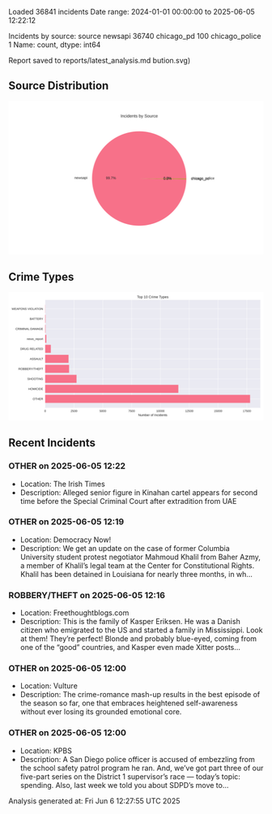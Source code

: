 
Loaded 36841 incidents
Date range: 2024-01-01 00:00:00 to 2025-06-05 12:22:12

Incidents by source:
source
newsapi           36740
chicago_pd          100
chicago_police        1
Name: count, dtype: int64

Report saved to reports/latest_analysis.md
bution.svg)

## Source Distribution
![Source Distribution](images/source_distribution.svg)

## Crime Types
![Crime Types](images/crime_types.svg)

## Recent Incidents

### OTHER on 2025-06-05 12:22
- Location: The Irish Times
- Description: Alleged senior figure in Kinahan cartel appears for second time before the Special Criminal Court after   extradition from UAE


### OTHER on 2025-06-05 12:19
- Location: Democracy Now!
- Description: We get an update on the case of former Columbia University student protest negotiator Mahmoud Khalil from Baher Azmy, a member of Khalil’s legal team at the Center for Constitutional Rights. Khalil has been detained in Louisiana for nearly three months, in wh…


### ROBBERY/THEFT on 2025-06-05 12:16
- Location: Freethoughtblogs.com
- Description: This is the family of Kasper Eriksen. He was a Danish citizen who emigrated to the US and started a family in Mississippi. Look at them! They’re perfect! Blonde and probably blue-eyed, coming from one of the “good” countries, and Kasper even made Xitter posts…


### OTHER on 2025-06-05 12:00
- Location: Vulture
- Description: The crime-romance mash-up results in the best episode of the season so far, one that embraces heightened self-awareness without ever losing its grounded emotional core.


### OTHER on 2025-06-05 12:00
- Location: KPBS
- Description: A San Diego police officer is accused of embezzling from the school safety patrol program he ran. And, we’ve got part three of our five-part series on the District 1 supervisor’s race — today’s topic: spending. Also, last week we told you about SDPD’s move to…

Analysis generated at: Fri Jun  6 12:27:55 UTC 2025
